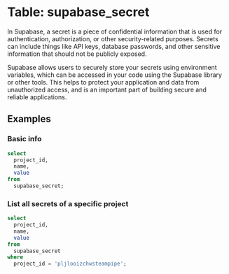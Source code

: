 # Table: supabase_secret

In Supabase, a secret is a piece of confidential information that is used for authentication, authorization, or other security-related purposes. Secrets can include things like API keys, database passwords, and other sensitive information that should not be publicly exposed.

Supabase allows users to securely store your secrets using environment variables, which can be accessed in your code using the Supabase library or other tools. This helps to protect your application and data from unauthorized access, and is an important part of building secure and reliable applications.

## Examples

### Basic info

```sql
select
  project_id,
  name,
  value
from
  supabase_secret;
```

### List all secrets of a specific project

```sql
select
  project_id,
  name,
  value
from
  supabase_secret
where
  project_id = 'pljlooizchwsteampipe';
```

